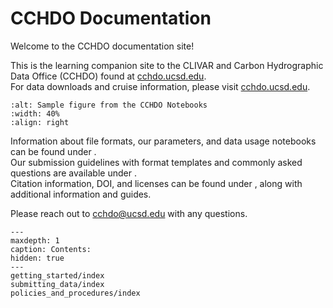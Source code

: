 # CCHDO Documentation

Welcome to the CCHDO documentation site!

This is the learning companion site to the CLIVAR and Carbon Hydrographic Data Office (CCHDO) found at [cchdo.ucsd.edu](https://cchdo.ucsd.edu).  
For data downloads and cruise information, please visit [cchdo.ucsd.edu](https://cchdo.ucsd.edu).

```{image} /_static/figure_notebook.png
:alt: Sample figure from the CCHDO Notebooks
:width: 40%
:align: right
```
Information about file formats, our parameters, and data usage notebooks can be found under **[](getting_started/index)**.  
Our submission guidelines with format templates and commonly asked questions are available under **[](submitting_data/index)**.  
Citation information, DOI, and licenses can be found under **[](policies_and_procedures/index)**, along with additional information and guides.

Please reach out to [cchdo@ucsd.edu](mailto:cchdo@ucsd.edu) with any questions.


```{toctree}
---
maxdepth: 1
caption: Contents:
hidden: true
---
getting_started/index
submitting_data/index
policies_and_procedures/index
```
